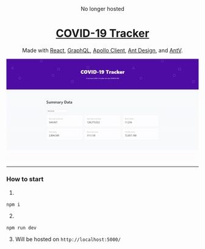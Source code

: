 <p align="center">No longer hosted</p>
<h1 align="center"><a href="https://covid19-tracker2021.herokuapp.com/">COVID-19 Tracker</a></h1>

<p align="center">
  Made with <a href="https://reactjs.org/docs/hooks-overview.html" target="_blank">React</a>, 
  <a href="https://graphql.org/learn/" target="_blank">GraphQL</a>, 
  <a href="https://www.apollographql.com/docs/react/" target="_blank">Apollo Client</a>, 
  <a href="https://ant.design/docs/react/introduce" target="_blank">Ant Design</a>, 
  and <a href="https://ava.antv.vision/en" target="_blank">AntV</a>.</p>

<div align="center">
  <img src="client/src/images/demo.gif" alt="showcase" />
</div>

---

### How to start
1.
```
npm i
```

2. 
```
npm run dev
```

3. Will be hosted on `http://localhost:5000/`



